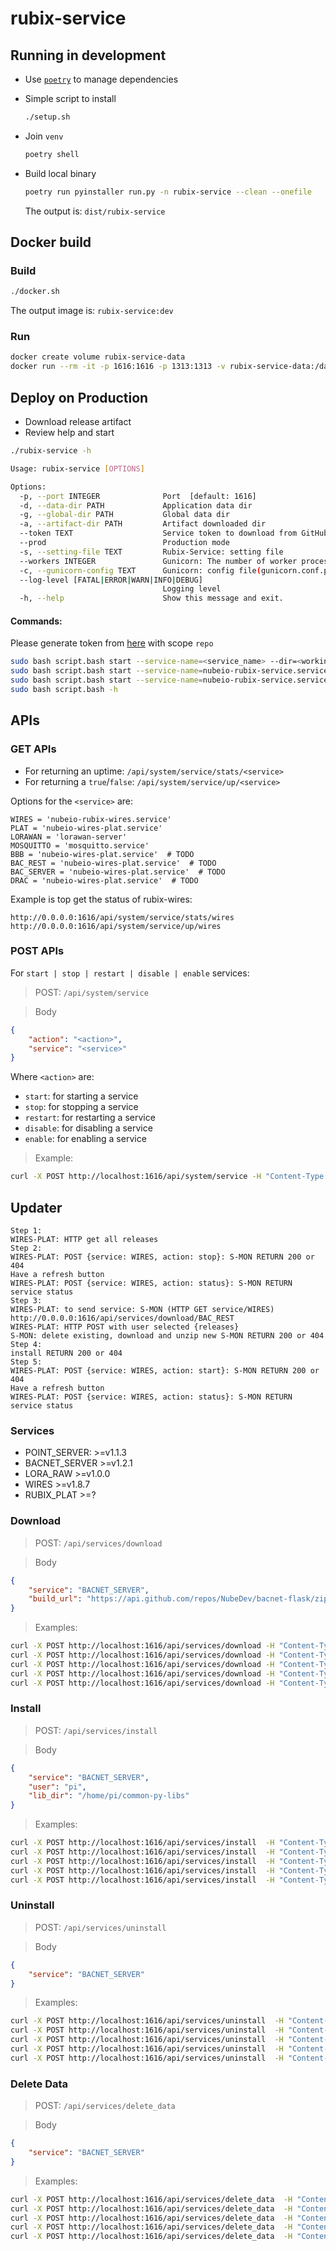# rubix-service

## Running in development

- Use [`poetry`](https://github.com/python-poetry/poetry) to manage dependencies
- Simple script to install

    ```bash
    ./setup.sh
    ```

- Join `venv`

    ```bash
    poetry shell
    ```

- Build local binary

    ```bash
    poetry run pyinstaller run.py -n rubix-service --clean --onefile
    ```

  The output is: `dist/rubix-service`

## Docker build

### Build

```bash
./docker.sh
```

The output image is: `rubix-service:dev`

### Run

```bash
docker create volume rubix-service-data
docker run --rm -it -p 1616:1616 -p 1313:1313 -v rubix-service-data:/data --name rubix-service rubix-service:dev
```

## Deploy on Production

- Download release artifact
- Review help and start
```bash
./rubix-service -h

Usage: rubix-service [OPTIONS]

Options:
  -p, --port INTEGER              Port  [default: 1616]
  -d, --data-dir PATH             Application data dir
  -g, --global-dir PATH           Global data dir
  -a, --artifact-dir PATH         Artifact downloaded dir
  --token TEXT                    Service token to download from GitHub private repository
  --prod                          Production mode
  -s, --setting-file TEXT         Rubix-Service: setting file
  --workers INTEGER               Gunicorn: The number of worker processes for handling requests.
  -c, --gunicorn-config TEXT      Gunicorn: config file(gunicorn.conf.py)
  --log-level [FATAL|ERROR|WARN|INFO|DEBUG]
                                  Logging level
  -h, --help                      Show this message and exit.
```

#### Commands:

Please generate token from [here](https://github.com/settings/tokens) with scope `repo`

```bash
sudo bash script.bash start --service-name=<service_name> --dir=<working_dir> --lib-dir=<common-py-libs-dir> -p=<port> -t=<token (when repo is private)>
sudo bash script.bash start --service-name=nubeio-rubix-service.service --dir=/home/pi/rubix-service --lib-dir=/home/pi/common-py-libs -p=1616
sudo bash script.bash start --service-name=nubeio-rubix-service.service --dir=/home/debian/rubix-service --lib-dir=/home/debian/common-py-libs -p=1616
sudo bash script.bash -h
```

## APIs

### GET APIs
- For returning an uptime: `/api/system/service/stats/<service>`
- For returning a `true`/`false`: `/api/system/service/up/<service>`

Options for the `<service>` are:
```
WIRES = 'nubeio-rubix-wires.service'
PLAT = 'nubeio-wires-plat.service'
LORAWAN = 'lorawan-server'
MOSQUITTO = 'mosquitto.service'
BBB = 'nubeio-wires-plat.service'  # TODO
BAC_REST = 'nubeio-wires-plat.service'  # TODO
BAC_SERVER = 'nubeio-wires-plat.service'  # TODO
DRAC = 'nubeio-wires-plat.service'  # TODO
```

Example is top get the status of rubix-wires:
```
http://0.0.0.0:1616/api/system/service/stats/wires
http://0.0.0.0:1616/api/system/service/up/wires
```


### POST APIs

For `start | stop | restart | disable | enable` services: 

> POST: `/api/system/service`

> Body
```json
{
    "action": "<action>",
    "service": "<service>"
}
```

Where `<action>` are:
- `start`: for starting a service
- `stop`: for stopping a service
- `restart`: for restarting a service
- `disable`: for disabling a service
- `enable`: for enabling a service

> Example:
```bash
curl -X POST http://localhost:1616/api/system/service -H "Content-Type: application/json" -d '{"action": "restart","service":"wires"}'
```

## Updater

```
Step 1:
WIRES-PLAT: HTTP get all releases
Step 2: 
WIRES-PLAT: POST {service: WIRES, action: stop}: S-MON RETURN 200 or 404
Have a refresh button 
WIRES-PLAT: POST {service: WIRES, action: status}: S-MON RETURN service status
Step 3: 
WIRES-PLAT: to send service: S-MON (HTTP GET service/WIRES) http://0.0.0.0:1616/api/services/download/BAC_REST
WIRES-PLAT: HTTP POST with user selected {releases}  
S-MON: delete existing, download and unzip new S-MON RETURN 200 or 404
Step 4: 
install RETURN 200 or 404
Step 5: 
WIRES-PLAT: POST {service: WIRES, action: start}: S-MON RETURN 200 or 404
Have a refresh button 
WIRES-PLAT: POST {service: WIRES, action: status}: S-MON RETURN service status
```

### Services
- POINT_SERVER: >=v1.1.3
- BACNET_SERVER >=v1.2.1
- LORA_RAW >=v1.0.0
- WIRES >=v1.8.7
- RUBIX_PLAT >=?


### Download
> POST: `/api/services/download`

> Body
```json
{
    "service": "BACNET_SERVER",
    "build_url": "https://api.github.com/repos/NubeDev/bacnet-flask/zipball/v1.1.3"
}
```
>Examples:
```bash
curl -X POST http://localhost:1616/api/services/download -H "Content-Type: application/json" -d '{"service":"POINT_SERVER","version":"v1.1.3"}'
curl -X POST http://localhost:1616/api/services/download -H "Content-Type: application/json" -d '{"service":"BACNET_SERVER","version":"v1.2.1"}'
curl -X POST http://localhost:1616/api/services/download -H "Content-Type: application/json" -d '{"service":"LORA_RAW","version":"v1.0.0"}'
curl -X POST http://localhost:1616/api/services/download -H "Content-Type: application/json" -d '{"service":"WIRES","version":"v1.8.7"}'
curl -X POST http://localhost:1616/api/services/download -H "Content-Type: application/json" -d '{"service":"RUBIX_PLAT","version":"v1.1.5"}'
```


### Install
> POST: `/api/services/install`

> Body
```json
{   
    "service": "BACNET_SERVER",
    "user": "pi",
    "lib_dir": "/home/pi/common-py-libs"
}
```
> Examples:
```bash
curl -X POST http://localhost:1616/api/services/install  -H "Content-Type: application/json" -d '{"service":"POINT_SERVER","version":"v1.1.3","lib_dir":"/home/debian/common-py-libs"}'
curl -X POST http://localhost:1616/api/services/install  -H "Content-Type: application/json" -d '{"service":"BACNET_SERVER","version":"v1.2.1","lib_dir":"/home/pi/common-py-libs"}'
curl -X POST http://localhost:1616/api/services/install  -H "Content-Type: application/json" -d '{"service":"LORA_RAW","version":"v1.0.0","lib_dir":"/home/pi/common-py-libs"}'
curl -X POST http://localhost:1616/api/services/install  -H "Content-Type: application/json" -d '{"service":"WIRES","version":"v1.8.7"}'
curl -X POST http://localhost:1616/api/services/install  -H "Content-Type: application/json" -d '{"service":"RUBIX_PLAT","version":"v1.1.5"}'
```


### Uninstall
> POST: `/api/services/uninstall`

> Body
```json
{   
    "service": "BACNET_SERVER"
}
```
> Examples:
```bash
curl -X POST http://localhost:1616/api/services/uninstall  -H "Content-Type: application/json" -d '{"service":"POINT_SERVER"}'
curl -X POST http://localhost:1616/api/services/uninstall  -H "Content-Type: application/json" -d '{"service":"BACNET_SERVER"}'
curl -X POST http://localhost:1616/api/services/uninstall  -H "Content-Type: application/json" -d '{"service":"LORA_RAW"}'
curl -X POST http://localhost:1616/api/services/uninstall  -H "Content-Type: application/json" -d '{"service":"WIRES"}'
curl -X POST http://localhost:1616/api/services/uninstall  -H "Content-Type: application/json" -d '{"service":"RUBIX_PLAT"}'
```


### Delete Data
> POST: `/api/services/delete_data`

> Body
```json
{   
    "service": "BACNET_SERVER"
}
```
> Examples:
```bash
curl -X POST http://localhost:1616/api/services/delete_data  -H "Content-Type: application/json" -d '{"service":"POINT_SERVER"}'
curl -X POST http://localhost:1616/api/services/delete_data  -H "Content-Type: application/json" -d '{"service":"BACNET_SERVER"}'
curl -X POST http://localhost:1616/api/services/delete_data  -H "Content-Type: application/json" -d '{"service":"LORA_RAW"}'
curl -X POST http://localhost:1616/api/services/delete_data  -H "Content-Type: application/json" -d '{"service":"WIRES"}'
curl -X POST http://localhost:1616/api/services/delete_data  -H "Content-Type: application/json" -d '{"service":"RUBIX_PLAT"}'
```
